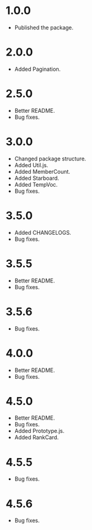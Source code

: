 # 1.0.0
- Published the package.

# 2.0.0
- Added Pagination.

# 2.5.0
- Better README.
- Bug fixes.

# 3.0.0
- Changed package structure.
- Added Util.js.
- Added MemberCount.
- Added Starboard.
- Added TempVoc.
- Bug fixes.

# 3.5.0
- Added CHANGELOGS.
- Bug fixes.

# 3.5.5
- Better README.
- Bug fixes.

# 3.5.6
- Bug fixes.

# 4.0.0
- Better README.
- Bug fixes.

# 4.5.0
- Better README.
- Bug fixes.
- Added Prototype.js.
- Added RankCard.

# 4.5.5
- Bug fixes.

# 4.5.6
- Bug fixes.
